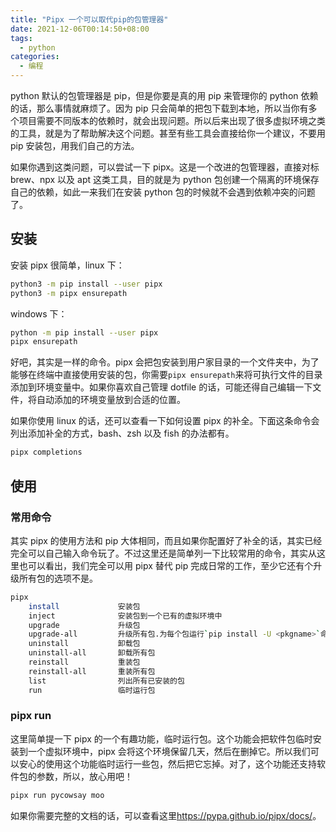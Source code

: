 ```yaml
---
title: "Pipx 一个可以取代pip的包管理器"
date: 2021-12-06T00:14:50+08:00
tags:
  - python
categories:
  - 编程
---
```


python 默认的包管理器是 pip，但是你要是真的用 pip 来管理你的 python 依赖的话，那么事情就麻烦了。因为 pip 只会简单的把包下载到本地，所以当你有多个项目需要不同版本的依赖时，就会出现问题。所以后来出现了很多虚拟环境之类的工具，就是为了帮助解决这个问题。甚至有些工具会直接给你一个建议，不要用 pip 安装包，用我们自己的方法。

如果你遇到这类问题，可以尝试一下 pipx。这是一个改进的包管理器，直接对标 brew、npx 以及 apt 这类工具，目的就是为 python 包创建一个隔离的环境保存自己的依赖，如此一来我们在安装 python 包的时候就不会遇到依赖冲突的问题了。

## 安装

安装 pipx 很简单，linux 下：

```sh
python3 -m pip install --user pipx
python3 -m pipx ensurepath
```

windows 下：

```sh
python -m pip install --user pipx
pipx ensurepath
```

好吧，其实是一样的命令。pipx 会把包安装到用户家目录的一个文件夹中，为了能够在终端中直接使用安装的包，你需要`pipx ensurepath`来将可执行文件的目录添加到环境变量中。如果你喜欢自己管理 dotfile 的话，可能还得自己编辑一下文件，将自动添加的环境变量放到合适的位置。

如果你使用 linux 的话，还可以查看一下如何设置 pipx 的补全。下面这条命令会列出添加补全的方式，bash、zsh 以及 fish 的办法都有。

```sh
pipx completions
```

## 使用

### 常用命令

其实 pipx 的使用方法和 pip 大体相同，而且如果你配置好了补全的话，其实已经完全可以自己输入命令玩了。不过这里还是简单列一下比较常用的命令，其实从这里也可以看出，我们完全可以用 pipx 替代 pip 完成日常的工作，至少它还有个升级所有包的选项不是。

```sh
pipx
    install             安装包
    inject              安装包到一个已有的虚拟环境中
    upgrade             升级包
    upgrade-all         升级所有包.为每个包运行`pip install -U <pkgname>`命令
    uninstall           卸载包
    uninstall-all       卸载所有包
    reinstall           重装包
    reinstall-all       重装所有包
    list                列出所有已安装的包
    run                 临时运行包
```

### pipx run

这里简单提一下 pipx 的一个有趣功能，临时运行包。这个功能会把软件包临时安装到一个虚拟环境中，pipx 会将这个环境保留几天，然后在删掉它。所以我们可以安心的使用这个功能临时运行一些包，然后把它忘掉。对了，这个功能还支持软件包的参数，所以，放心用吧！

```sh
pipx run pycowsay moo
```

如果你需要完整的文档的话，可以查看这里<https://pypa.github.io/pipx/docs/>。

